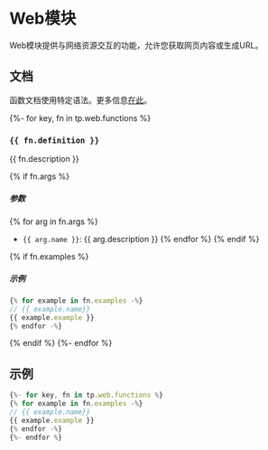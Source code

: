 # Web模块

Web模块提供与网络资源交互的功能，允许您获取网页内容或生成URL。

<!-- toc -->

## 文档

函数文档使用特定语法。更多信息[在此](../../syntax.md#函数文档语法)。

{%- for key, fn in tp.web.functions %}
### `{{ fn.definition }}` 

{{ fn.description }}

{% if fn.args %}
##### 参数

{% for arg in fn.args %}
- `{{ arg.name }}`: {{ arg.description }}
{% endfor %}
{% endif %}

{% if fn.examples %}
##### 示例

```javascript
{% for example in fn.examples -%}
// {{ example.name}}
{{ example.example }}
{% endfor -%}
```
{% endif %}
{%- endfor %}

## 示例

```javascript
{%- for key, fn in tp.web.functions %}
{% for example in fn.examples -%}
// {{ example.name}}
{{ example.example }}
{% endfor -%}
{%- endfor %}
```